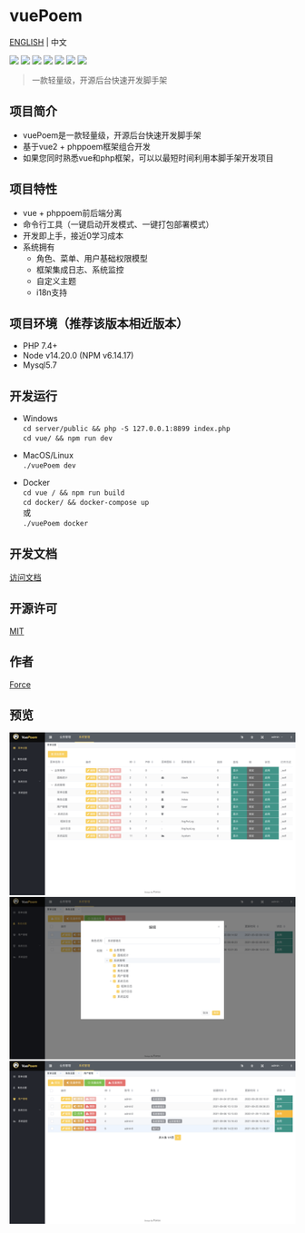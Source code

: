 # vuePoem
[ENGLISH](./README.MD) | 中文

![](https://img.shields.io/badge/Phppoem-2.1.x-brightgreen?color=545c64&amp;labelColor=ffd04b)
![](https://img.shields.io/badge/Vue-2.7.13-brightgreen?color=545c64&amp;labelColor=ffd04b)
![](https://img.shields.io/badge/ElementUI-2.15.10-brightgreen?color=545c64&amp;labelColor=ffd04b)
![](https://img.shields.io/badge/Mysql-5.7-brightgreen?color=545c64&amp;labelColor=ffd04b)
![](https://img.shields.io/badge/Fontawesome-4.7.0-brightgreen?color=545c64&amp;labelColor=ffd04b)
![](https://img.shields.io/badge/Container-docker-brightgreen?color=545c64&amp;labelColor=ffd04b)
![](https://img.shields.io/badge/License-MIT-brightgreen?color=545c64&amp;labelColor=ffd04b)

> 一款轻量级，开源后台快速开发脚手架

## 项目简介
- vuePoem是一款轻量级，开源后台快速开发脚手架
- 基于vue2 + phppoem框架组合开发
- 如果您同时熟悉vue和php框架，可以以最短时间利用本脚手架开发项目

## 项目特性
- vue + phppoem前后端分离
- 命令行工具（一键启动开发模式、一键打包部署模式）
- 开发即上手，接近0学习成本
- 系统拥有
  - 角色、菜单、用户基础权限模型
  - 框架集成日志、系统监控
  - 自定义主题
  - i18n支持

## 项目环境（推荐该版本相近版本）
- PHP 7.4+
- Node v14.20.0 (NPM v6.14.17)
- Mysql5.7

## 开发运行
- Windows  
`cd server/public && php -S 127.0.0.1:8899 index.php`  
`cd vue/ && npm run dev`
  
- MacOS/Linux  
`./vuePoem dev`
  
- Docker  
`cd vue / && npm run build`  
`cd docker/ && docker-compose up`  
或  
`./vuePoem docker`

## 开发文档
[访问文档](https://vuepoem.easybhu.cn/doc/)

## 开源许可
[MIT](LICENSE)

## 作者
[Force](https://www.easybhu.cn)

## 预览
![show-0](./common/md/1.png)
![show-1](./common/md/2.png)
![show-2](./common/md/3.png)
